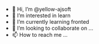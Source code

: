 - 👋 Hi, I’m @yellow-ajsoft
- 👀 I’m interested in learn
- 🌱 I’m currently learning fronted
- 💞️ I’m looking to collaborate on ...
- 📫 How to reach me ...
<!---
yellow-ajsoft/yellow-ajsoft is a ✨ special ✨ repository because its `README.md` (this file) appears on your GitHub profile.
You can click the Preview link to take a look at your changes.
--->
